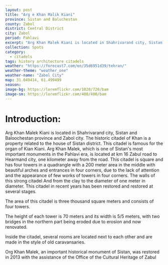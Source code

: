 ```yaml
---
layout: post
title: "Arg e Khan Malik Kiani"
province: Sistan and Baluchestan
county: Zabol
district: Central District
city: Zabol
period: Pahlavi
excerpt: "Arg Khan Malek Kiani is located in Shahrivarand city, Sistan and Baloochestan province and Zabol city."
collection: Spots
category: 
  - citadels
tags: history architecture citadels
weather: "https://forecast7.com/en/35d6951d39/tehran/"
weather-theme: "weather_one"
weather-name: "Zabol City"
map: 31.049414, 61.499499
season:
image-bg: https://loremflickr.com/1020/720/bam
image-sm: https://loremflickr.com/400/400/bam
---
```

# **Introduction:**

Arg Khan Malek Kiani is located in Shahrivarand city, Sistan and Baloochestan province and Zabol city. The historic citadel of Khan is a property related to the house of Sistan district. This citadel is famous for the organ of Kian Kiani. Arg Khan Malek, which is one of Sistan's most important monuments in the Pahlavi era, is located at km 16 Zabul road to Hearmand city, one kilometer away from the road. This citadel is square and has four towers in a quadrangle with a 200 meter area in the middle with beautiful arches and entrances in four corners, due to the lack of attention and the appearance of few works of towers in four corners. The walls of this strong citadel And from the clay to the diameter of one meter in diameter. This citadel in recent years has been restored and restored at several stages.

The area of ​​this citadel is three thousand square meters and consists of four towers.

The height of each tower is 70 meters and its width is 5/5 meters, with two bridges in the northern part being eroded due to erosion and now renovated.

Inside the citadel, several rooms are located next to each other and are made in the style of old caravansaries.

Org Khan Malek, an important historical monument of Sistan, was restored in 2013 with the assistance of the Office of the Cultural Heritage of Zabul
